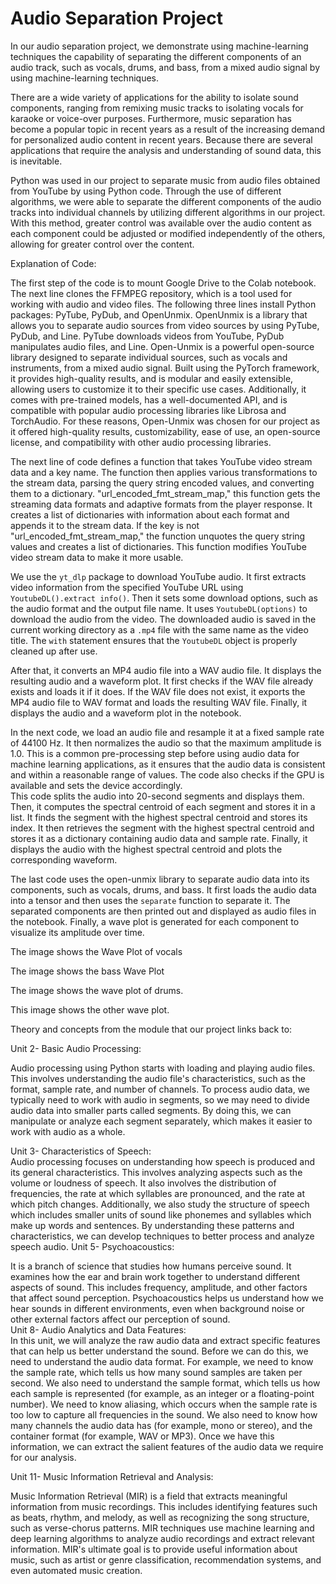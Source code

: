 # Audio Separation Project
In our audio separation project, we demonstrate using machine-learning techniques the capability of separating the different components of an audio track, such as vocals, drums, and bass, from a mixed audio signal by using machine-learning techniques.  
  
There are a wide variety of applications for the ability to isolate sound components, ranging from remixing music tracks to isolating vocals for karaoke or voice-over purposes. Furthermore, music separation has become a popular topic in recent years as a result of the increasing demand for personalized audio content in recent years. Because there are several applications that require the analysis and understanding of sound data, this is inevitable.  
  
Python was used in our project to separate music from audio files obtained from YouTube by using Python code. Through the use of different algorithms, we were able to separate the different components of the audio tracks into individual channels by utilizing different algorithms in our project. With this method, greater control was available over the audio content as each component could be adjusted or modified independently of the others, allowing for greater control over the content.  
  
Explanation of Code:  
  
The first step of the code is to mount Google Drive to the Colab notebook. The next line clones the FFMPEG repository, which is a tool used for working with audio and video files. The following three lines install Python packages: PyTube, PyDub, and OpenUnmix. OpenUnmix is a library that allows you to separate audio sources from video sources by using PyTube, PyDub, and Line. PyTube downloads videos from YouTube, PyDub manipulates audio files, and Line. Open-Unmix is a powerful open-source library designed to separate individual sources, such as vocals and instruments, from a mixed audio signal. Built using the PyTorch framework, it provides high-quality results, and is modular and easily extensible, allowing users to customize it to their specific use cases. Additionally, it comes with pre-trained models, has a well-documented API, and is compatible with popular audio processing libraries like Librosa and TorchAudio. For these reasons, Open-Unmix was chosen for our project as it offered high-quality results, customizability, ease of use, an open-source license, and compatibility with other audio processing libraries.  
  
The next line of code defines a function that takes YouTube video stream data and a key name. The function then applies various transformations to the stream data, parsing the query string encoded values, and converting them to a dictionary. "url_encoded_fmt_stream_map," this function gets the streaming data formats and adaptive formats from the player response. It creates a list of dictionaries with information about each format and appends it to the stream data. If the key is not "url_encoded_fmt_stream_map," the function unquotes the query string values and creates a list of dictionaries. This function modifies YouTube video stream data to make it more usable.  
  
We use the `yt_dlp` package to download YouTube audio. It first extracts video information from the specified YouTube URL using `YoutubeDL().extract info()`. Then it sets some download options, such as the audio format and the output file name. It uses `YoutubeDL(options)` to download the audio from the video. The downloaded audio is saved in the current working directory as a `.mp4` file with the same name as the video title. The `with` statement ensures that the `YoutubeDL` object is properly cleaned up after use.  
  
After that, it converts an MP4 audio file into a WAV audio file. It displays the resulting audio and a waveform plot. It first checks if the WAV file already exists and loads it if it does. If the WAV file does not exist, it exports the MP4 audio file to WAV format and loads the resulting WAV file. Finally, it displays the audio and a waveform plot in the notebook.  
  
   
  
In the next code, we load an audio file and resample it at a fixed sample rate of 44100 Hz. It then normalizes the audio so that the maximum amplitude is 1.0. This is a common pre-processing step before using audio data for machine learning applications, as it ensures that the audio data is consistent and within a reasonable range of values. The code also checks if the GPU is available and sets the device accordingly.  
This code splits the audio into 20-second segments and displays them. Then, it computes the spectral centroid of each segment and stores it in a list. It finds the segment with the highest spectral centroid and stores its index. It then retrieves the segment with the highest spectral centroid and stores it as a dictionary containing audio data and sample rate. Finally, it displays the audio with the highest spectral centroid and plots the corresponding waveform.  
  
The last code uses the open-unmix library to separate audio data into its components, such as vocals, drums, and bass. It first loads the audio data into a tensor and then uses the `separate` function to separate it. The separated components are then printed out and displayed as audio files in the notebook. Finally, a wave plot is generated for each component to visualize its amplitude over time.  
   
The image shows the Wave Plot of vocals  
  
        
The image shows the bass Wave Plot  
   
The image shows the wave plot of drums.  
  
               
This image shows the other wave plot.  
  
Theory and concepts from the module that our project links back to:  
  
Unit 2- Basic Audio Processing:   
  
Audio processing using Python starts with loading and playing audio files. This involves understanding the audio file's characteristics, such as the format, sample rate, and number of channels. To process audio data, we typically need to work with audio in segments, so we may need to divide audio data into smaller parts called segments. By doing this, we can manipulate or analyze each segment separately, which makes it easier to work with audio as a whole.  
  
  
Unit 3- Characteristics of Speech:  
Audio processing focuses on understanding how speech is produced and its general characteristics. This involves analyzing aspects such as the volume or loudness of speech. It also involves the distribution of frequencies, the rate at which syllables are pronounced, and the rate at which pitch changes. Additionally, we also study the structure of speech which includes smaller units of sound like phonemes and syllables which make up words and sentences. By understanding these patterns and characteristics, we can develop techniques to better process and analyze speech audio.  Unit 5- Psychoacoustics:  
  
It is a branch of science that studies how humans perceive sound. It examines how the ear and brain work together to understand different aspects of sound. This includes frequency, amplitude, and other factors that affect sound perception. Psychoacoustics helps us understand how we hear sounds in different environments, even when background noise or other external factors affect our perception of sound.  
Unit 8- Audio Analytics and Data Features:  
In this unit, we will analyze the raw audio data and extract specific features that can help us better understand the sound. Before we can do this, we need to understand the audio data format. For example, we need to know the sample rate, which tells us how many sound samples are taken per second. We also need to understand the sample format, which tells us how each sample is represented (for example, as an integer or a floating-point number). We need to know aliasing, which occurs when the sample rate is too low to capture all frequencies in the sound. We also need to know how many channels the audio data has (for example, mono or stereo), and the container format (for example, WAV or MP3). Once we have this information, we can extract the salient features of the audio data we require for our analysis.  
  
Unit 11- Music Information Retrieval and Analysis:  
  
Music Information Retrieval (MIR) is a field that extracts meaningful information from music recordings. This includes identifying features such as beats, rhythm, and melody, as well as recognizing the song structure, such as verse-chorus patterns. MIR techniques use machine learning and deep learning algorithms to analyze audio recordings and extract relevant information. MIR's ultimate goal is to provide useful information about music, such as artist or genre classification, recommendation systems, and even automated music creation.  

